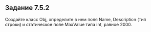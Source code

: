 ## Задание 7.5.2
Создайте класс Obj, определите в нем поля Name, Description (тип строки) и статическое поле MaxValue типа int, равное 2000.